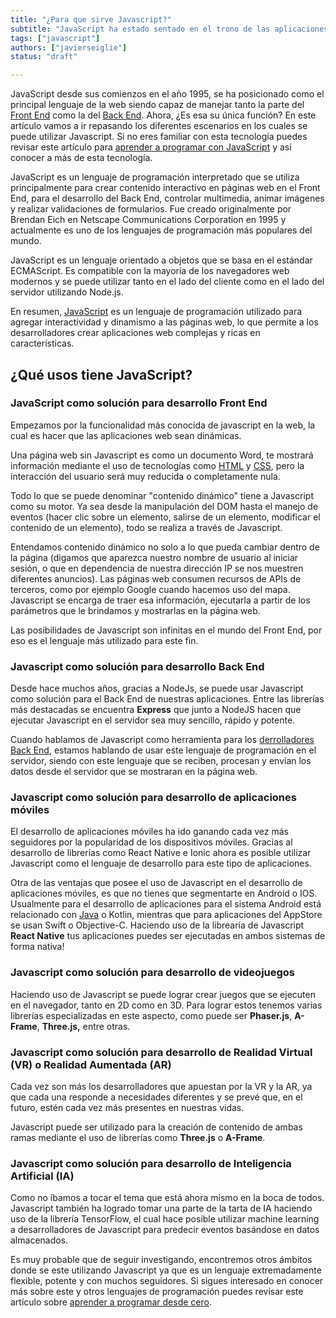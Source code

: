 ```yaml
---
title: "¿Para que sirve Javascript?"
subtitle: "JavaScript ha estado sentado en el trono de las aplicaciones web desde que se creó, pero ese no es el único uso que podemos darle a este gran lenguaje. JavaScript también se puede usar para desarrollar aplicaciones móviles en Android e IOS, videojuegos, VR, AR y mucho más."
tags: ["javascript"]
authors: ["javierseiglie"]
status: "draft"

---
```


JavaScript desde sus comienzos en el año 1995, se ha posicionado como el principal lenguaje de la web siendo capaz de manejar tanto la parte del [Front End](https://4geeks.com/es/lesson/what-is-front-end-development-es) como la del [Back End](https://4geeks.com/es/lesson/backend-developer-es). Ahora, ¿Es esa su única función? En este artículo vamos a ir repasando los diferentes escenarios en los cuales se puede utilizar Javascript. Si no eres familiar con esta tecnología puedes revisar este artículo para [aprender a programar con JavaScript](https://4geeks.com/es/lesson/que-es-javascript-aprende-a-programar-en-javascript) y así conocer a más de esta tecnología.

JavaScript es un lenguaje de programación interpretado que se utiliza principalmente para crear contenido interactivo en páginas web en el Front End, para el desarrollo del Back End, controlar multimedia, animar imágenes y realizar validaciones de formularios. Fue creado originalmente por Brendan Eich en Netscape Communications Corporation en 1995 y actualmente es uno de los lenguajes de programación más populares del mundo.

JavaScript es un lenguaje orientado a objetos que se basa en el estándar ECMAScript. Es compatible con la mayoría de los navegadores web modernos y se puede utilizar tanto en el lado del cliente como en el lado del servidor utilizando Node.js.

En resumen, [JavaScript](https://4geeks.com/technology/javascript) es un lenguaje de programación utilizado para agregar interactividad y dinamismo a las páginas web, lo que permite a los desarrolladores crear aplicaciones web complejas y ricas en características.

## ¿Qué usos tiene JavaScript?

### JavaScript como solución para desarrollo Front End

Empezamos por la funcionalidad más conocida de javascript en la web, la cual es hacer que las aplicaciones web sean dinámicas. 

Una página web sin Javascript es como un documento Word, te mostrará información mediante el uso de tecnologías como [HTML](https://4geeks.com/es/lesson/what-is-html-learn-html-es) y [CSS](https://4geeks.com/es/lesson/what-is-css-learn-css-es), pero la interacción del usuario será muy reducida o completamente nula.  

Todo lo que se puede denominar "contenido dinámico" tiene a Javascript como su motor. Ya sea desde la manipulación del DOM hasta el manejo de eventos (hacer clic sobre un elemento, salirse de un elemento, modificar el contenido de un elemento), todo se realiza a través de Javascript. 

Entendamos contenido dinámico no solo a lo que pueda cambiar dentro de la página (digamos que aparezca nuestro nombre de usuario al iniciar sesión, o que en dependencia de nuestra dirección IP se nos muestren diferentes anuncios). Las páginas web consumen recursos de APIs de terceros, como por ejemplo Google cuando hacemos uso del mapa. Javascript se encarga de traer esa información, ejecutarla a partir de los parámetros que le brindamos y mostrarlas en la página web.  

Las posibilidades de Javascript son infinitas en el mundo del Front End, por eso es el lenguaje más utilizado para este fin. 

### Javascript como solución para desarrollo Back End

Desde hace muchos años, gracias a NodeJs, se puede usar Javascript como solución para el Back End de nuestras aplicaciones. Entre las librerías más destacadas se encuentra **Express** que junto a NodeJS hacen que ejecutar Javascript en el servidor sea muy sencillo, rápido y potente.   

Cuando hablamos de Javascript como herramienta para los [derrolladores Back End](https://4geeks.com/es/lesson/backend-developer-es), estamos hablando de usar este lenguaje de programación en el servidor, siendo con este lenguaje que se reciben, procesan y envían los datos desde el servidor que se mostraran en la página web. 

### Javascript como solución para desarrollo de aplicaciones móviles  

El desarrollo de aplicaciones móviles ha ido ganando cada vez más seguidores por la popularidad de los dispositivos móviles. Gracias al desarrollo de librerías como React Native e Ionic ahora es posible utilizar Javascript como el lenguaje de desarrollo para este tipo de aplicaciones. 

Otra de las ventajas que posee el uso de Javascript en el desarrollo de aplicaciones móviles, es que no tienes que segmentarte en Android o IOS. Usualmente para el desarrollo de aplicaciones para el sistema Android está relacionado con [Java](https://www.java.com/es/) o Kotlin, mientras que para aplicaciones del AppStore se usan Swift o Objective-C. Haciendo uso de la librearía de Javascript **React Native** tus aplicaciones puedes ser ejecutadas en ambos sistemas de forma nativa!

### Javascript como solución para desarrollo de videojuegos 

Haciendo uso de Javascript se puede lograr crear juegos que se ejecuten en el navegador, tanto en 2D como en 3D. Para lograr estos tenemos varias librerías especializadas en este aspecto, como puede ser **Phaser.js**, **A-Frame**, **Three.js,** entre otras.  

### Javascript como solución para desarrollo de Realidad Virtual (VR) o Realidad Aumentada (AR) 

Cada vez son más los desarrolladores que apuestan por la VR y la AR, ya que cada una responde a necesidades diferentes y se prevé que, en el futuro, estén cada vez más presentes en nuestras vidas.  

Javascript puede ser utilizado para la creación de contenido de ambas ramas mediante el uso de librerías como **Three.js** o **A-Frame**. 

### Javascript como solución para desarrollo de Inteligencia Artificial (IA) 

Como no íbamos a tocar el tema que está ahora mismo en la boca de todos. Javascript también ha logrado tomar una parte de la tarta de IA haciendo uso de la librería TensorFlow, el cual hace posible utilizar machine learning a desarrolladores de Javascript para predecir eventos basándose en datos almacenados. 

Es muy probable que de seguir investigando, encontremos otros ámbitos donde se este utilizando Javascript ya que es un lenguaje extremadamente flexible, potente y con muchos seguidores. Si sigues interesado en conocer más sobre este y otros lenguajes de programación puedes revisar este artículo sobre [aprender a programar desde cero](https://4geeksacademy.com/es/aprender-a-programar/aprender-a-programar-desde-cero).

